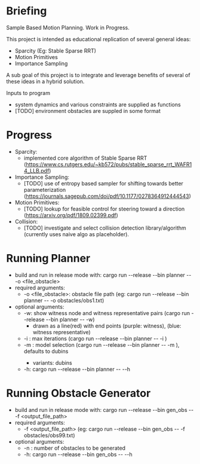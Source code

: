 # Briefing
Sample Based Motion Planning. Work in Progress.

This project is intended as educational replication of several general ideas:
- Sparcity (Eg: Stable Sparse RRT)
- Motion Primitives
- Importance Sampling

A sub goal of this project is to integrate and leverage benefits of several of these ideas in a hybrid solution.

Inputs to program
- system dynamics and various constraints are supplied as functions
- [TODO] environment obstacles are suppled in some format

# Progress
- Sparcity:
  - implemented core algorithm of Stable Sparse RRT (https://www.cs.rutgers.edu/~kb572/pubs/stable_sparse_rrt_WAFR14_LLB.pdf)
- Importance Sampling:
  - [TODO] use of entropy based sampler for shifting towards better parameterization (https://journals.sagepub.com/doi/pdf/10.1177/0278364912444543)
- Motion Primitives:
  - [TODO] lookup for feasible control for steering toward a direction (https://arxiv.org/pdf/1809.02399.pdf)
- Collision:
  - [TODO] investigate and select collision detection library/algorithm (currently uses naive algo as placeholder).
  
# Running Planner
* build and run in release mode with: cargo run --release --bin planner -- -o <file_obstacle>
* required arguments:
  * -o <file_obstacle>: obstacle file path (eg: cargo run --release --bin planner -- -o obstacles/obs1.txt)
* optional arguments:
  * -w: show witness node and witness representative pairs (cargo run --release --bin planner -- -w)
      * drawn as a line(red) with end points (purple: witness), (blue: witness representative)
  * -i <N>: max iterations (cargo run --release --bin planner -- -i <N>)
  * -m <model>: model selection (cargo run --release --bin planner -- -m <model>), defaults to dubins
      * <model> variants: dubins
  * -h: cargo run --release --bin planner -- --h

# Running Obstacle Generator
* build and run in release mode with: cargo run --release --bin gen_obs -- -f <output_file_path>
* required arguments:
  * -f <output_file_path> (eg: cargo run --release --bin gen_obs -- -f obstacles/obs99.txt)
* optional arguments:
  * -n <N>: number of obstacles to be generated
  * -h: cargo run --release --bin gen_obs -- --h